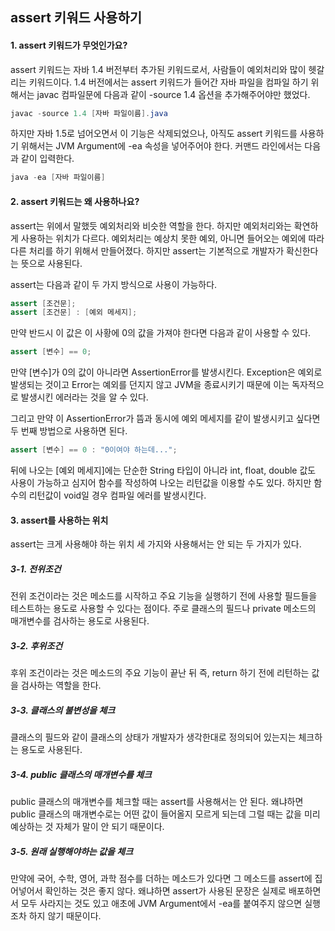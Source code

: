 ## assert 키워드 사용하기

#### 1. assert 키워드가 무엇인가요?

assert 키워드는 자바 1.4 버전부터 추가된 키워드로서, 사람들이 예외처리와 많이 헷갈리는 키워드이다.
1.4 버전에서는 assert 키워드가 들어간 자바 파일을 컴파일 하기 위해서는 javac 컴파일문에 다음과 같이
-source 1.4 옵션을 추가해주어야만 했었다.

```java
javac -source 1.4 [자바 파일이름].java
```

하지만 자바 1.5로 넘어오면서 이 기능은 삭제되었으나, 아직도 assert 키워드를 사용하기 위해서는
JVM Argument에 -ea 속성을 넣어주어야 한다. 커맨드 라인에서는 다음과 같이 입력한다.

```java
java -ea [자바 파일이름]
```

#### 2. assert 키워드는 왜 사용하나요?

assert는 위에서 말했듯 예외처리와 비슷한 역할을 한다.
하지만 예외처리와는 확연하게 사용하는 위치가 다르다.
예외처리는 예상치 못한 예외, 아니면 들어오는 예외에 따라 다른 처리를 하기 위해서 만들어졌다.
하지만 assert는 기본적으로 개발자가 확신한다는 뜻으로 사용된다.

assert는 다음과 같이 두 가지 방식으로 사용이 가능하다.

```java
assert [조건문];
assert [조건문] : [예외 메세지];
```

만약 반드시 이 값은 이 사황에 0의 값을 가져야 한다면 다음과 같이 사용할 수 있다.

```java
assert [변수] == 0;
```

만약 [변수]가 0의 값이 아니라면 AssertionError를 발생시킨다.
Exception은 예외로 발생되는 것이고 Error는 예외를 던지지 않고 JVM을 종료시키기 때문에
이는 독자적으로 발생시킨 에러라는 것을 알 수 있다.

그리고 만약 이 AssertionError가 뜸과 동시에 예외 메세지를 같이 발생시키고 싶다면
두 번째 방법으로 사용하면 된다.

```java
assert [변수] == 0 : "0이여야 하는데...";
```

뒤에 나오는 [예외 메세지]에는 단순한 String 타입이 아니라 int, float, double 값도 사용이 가능하고
심지어 함수를 작성하여 나오는 리턴값을 이용할 수도 있다.
하지만 함수의 리턴값이 void일 경우 컴파일 에러를 발생시킨다.

#### 3. assert를 사용하는 위치

assert는 크게 사용해야 하는 위치 세 가지와 사용해서는 안 되는 두 가지가 있다.

##### 3-1. 전위조건

전위 조건이라는 것은 메소드를 시작하고 주요 기능을 실행하기 전에
사용할 필드들을 테스트하는 용도로 사용할 수 있다는 점이다.
주로 클래스의 필드나 private 메소드의 매개변수를 검사하는 용도로 사용된다.

##### 3-2. 후위조건

후위 조건이라는 것은 메소드의 주요 기능이 끝난 뒤 즉, return 하기 전에 리턴하는 값을 검사하는 역할을 한다.

##### 3-3. 클래스의 불변성을 체크

클래스의 필드와 같이 클래스의 상태가 개발자가 생각한대로 정의되어 있는지는 체크하는 용도로 사용된다.

##### 3-4. public 클래스의 매개변수를 체크

public 클래스의 매개변수를 체크할 때는 assert를 사용해서는 안 된다.
왜냐하면 public 클래스의 매개변수로는 어떤 값이 들어올지 모르게 되는데
그럴 때는 값을 미리 예상하는 것 자체가 말이 안 되기 때문이다.

##### 3-5. 원래 실행해야하는 값을 체크

만약에 국어, 수학, 영어, 과학 점수를 더하는 메소드가 있다면 그 메소드를 assert에 집어넣어서
확인하는 것은 좋지 않다.
왜냐하면 assert가 사용된 문장은 실제로 배포하면서 모두 사라지는 것도 있고
애초에 JVM Argument에서 -ea를 붙여주지 않으면 실행조차 하지 않기 때문이다.
